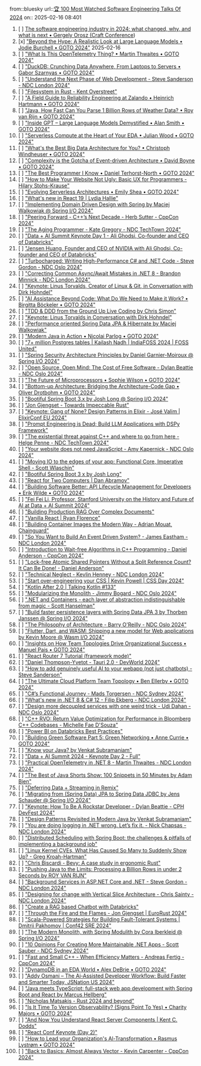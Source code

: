 from::bluesky
url::[🏆 100 Most Watched Software Engineering Talks Of 2024](https://www.techtalksweekly.io/p/100-most-watched-software-engineering)
on:: 2025-02-16 08:401
1. [ ] [The software engineering industry in 2024: what changed, why, and what is next • Gergely Orosz (Craft Conference](https://www.youtube.com/watch?v=VpPPHDxR9aM))
2. [x] ["Beyond the Hype: A Realistic Look at Large Language Models • Jodie Burchell • GOTO 2024"](https://youtube.com/watch?v=Pv0cfsastFs) 2025-02-16
3. [ ] ["What Is This OpenTelemetry Thing? • Martin Thwaites • GOTO 2024"](https://youtube.com/watch?v=jC1icupHlMs)
4. [ ] ["DuckDB: Crunching Data Anywhere, From Laptops to Servers • Gabor Szarnyas • GOTO 2024"](https://youtube.com/watch?v=9Rdwh0rNaf0)
5. [ ] ["Understand the Next Phase of Web Development - Steve Sanderson - NDC London 2024"](https://youtube.com/watch?v=p9taQkF24Fs)
6. [ ] ["Filesystem in Rust - Kent Overstreet"](https://youtube.com/watch?v=WiPp9YEBV0Q)
7. [ ] ["A Field Guide to Reliability Engineering at Zalando • Heinrich Hartmann • GOTO 2024"](https://youtube.com/watch?v=VAgT7CY572U)
8. [ ] ["Java, How Fast Can You Parse 1 Billion Rows of Weather Data? • Roy van Rijn • GOTO 2024"](https://youtube.com/watch?v=EFXxXFHpS0M)
9. [ ] ["Inside GPT – Large Language Models Demystified • Alan Smith • GOTO 2024"](https://youtube.com/watch?v=MznD2DzlQCc)
10. [ ] ["Serverless Compute at the Heart of Your EDA • Julian Wood • GOTO 2024"](https://youtube.com/watch?v=fxfjYD_5qUI)
11. [ ] ["What's the Best Big Data Architecture for You? • Christoph Windheuser • GOTO 2024"](https://youtube.com/watch?v=05csd82RQcQ)
12. [ ] ["Complexity is the Gotcha of Event-driven Architecture • David Boyne • GOTO 2024"](https://youtube.com/watch?v=VLUvfIm9wnQ)
13. [ ] ["The Best Programmer I Know • Daniel Terhorst-North • GOTO 2024"](https://youtube.com/watch?v=tgaKAF_eiOg)
14. [ ] ["How to Make Your Website Not Ugly: Basic UX for Programmers - Hilary Stohs-Krause"](https://youtube.com/watch?v=Jf0cjocP8Wk)
15. [ ] ["Evolving Serverless Architectures • Emily Shea • GOTO 2024"](https://youtube.com/watch?v=q3HtUfBLtQI)
16. [ ] ["What's new in React 19 | Lydia Hallie"](https://youtube.com/watch?v=AJOGzVygGcY)
17. [ ] ["Implementing Domain Driven Design with Spring by Maciej Walkowiak @ Spring I/O 2024"](https://youtube.com/watch?v=VGhg6Tfxb60)
18. [ ] ["Peering Forward - C++’s Next Decade - Herb Sutter - CppCon 2024"](https://youtube.com/watch?v=FNi1-x4pojs)
19. [ ] ["The Aging Programmer - Kate Gregory - NDC TechTown 2024"](https://youtube.com/watch?v=mVWQQeSOD0M)
20. [ ] ["Data + AI Summit Keynote Day 1 - Ali Ghodsi, Co-founder and CEO of Databricks"](https://youtube.com/watch?v=-6dt7eJ3cMs)
21. [ ] ["Jensen Huang, Founder and CEO of NVIDIA with Ali Ghodsi, Co-founder and CEO of Databricks"](https://youtube.com/watch?v=SAsoWmMhX3Q)
22. [ ] ["Turbocharged: Writing High-Performance C# and .NET Code - Steve Gordon - NDC Oslo 2024"](https://youtube.com/watch?v=2SXr48OYxbA)
23. [ ] ["Correcting Common Async/Await Mistakes in .NET 8 - Brandon Minnick - NDC London 2024"](https://youtube.com/watch?v=GQYd6MWKiLI)
24. [ ] ["Keynote: Linus Torvalds, Creator of Linux & Git, in Conversation with Dirk Hohndel"](https://youtube.com/watch?v=cPvRIWXNgaM)
25. [ ] ["AI Assistance Beyond Code: What Do We Need to Make it Work? • Birgitta Böckeler • GOTO 2024"](https://youtube.com/watch?v=8jwiABwGC6c)
26. [ ] ["TDD & DDD from the Ground Up Live Coding by Chris Simon"](https://youtube.com/watch?v=1WBIUYJVnok)
27. [ ] ["Keynote: Linus Torvalds in Conversation with Dirk Hohndel"](https://youtube.com/watch?v=OM_8UOPFpqE)
28. [ ] ["Performance oriented Spring Data JPA & Hibernate by Maciej Walkowiak"](https://youtube.com/watch?v=exqfB1WaqIw)
29. [ ] ["Modern Java in Action • Nicolai Parlog • GOTO 2024"](https://youtube.com/watch?v=miUbs3mqPJE)
30. [ ] ["7+ million Postgres tables | Kailash Nadh | IndiaFOSS 2024 | FOSS United"](https://youtube.com/watch?v=xhi5Q_wL9i0)
31. [ ] ["Spring Security Architecture Principles by Daniel Garnier-Moiroux @ Spring I/O 2024"](https://youtube.com/watch?v=HyoLl3VcRFY)
32. [ ] ["Open Source, Open Mind: The Cost of Free Software - Dylan Beattie - NDC Oslo 2024"](https://youtube.com/watch?v=vzYqxo13I1U)
33. [ ] ["The Future of Microprocessors • Sophie Wilson • GOTO 2024"](https://youtube.com/watch?v=MkbgZMCTUyU)
34. [ ] ["Bottom-up Architecture: Bridging the Architecture-Code Gap • Oliver Drotbohm • GOTO 2024"](https://youtube.com/watch?v=LkVIpwHcknE)
35. [ ] ["Bootiful Spring Boot 3.x by Josh Long @ Spring I/O 2024"](https://youtube.com/watch?v=2Aa5uQozbJQ)
36. [ ] ["Jon Gjengset - Towards Impeccable Rust"](https://youtube.com/watch?v=qfknfCsICUM)
37. [ ] ["Keynote: Gang of None? Design Patterns in Elixir - José Valim | ElixirConf EU 2024"](https://youtube.com/watch?v=agkXUp0hCW8)
38. [ ] ["Prompt Engineering is Dead; Build LLM Applications with DSPy Framework"](https://youtube.com/watch?v=D2HurSldDkE)
39. [ ] ["The existential threat against C++ and where to go from here - Helge Penne - NDC TechTown 2024"](https://youtube.com/watch?v=gG4BJ23BFBE)
40. [ ] ["Your website does not need JavaScript - Amy Kapernick - NDC Oslo 2024"](https://youtube.com/watch?v=jn8u-gpeGFk)
41. [ ] ["Moving IO to the edges of your app: Functional Core, Imperative Shell - Scott Wlaschin"](https://youtube.com/watch?v=P1vES9AgfC4)
42. [ ] ["Bootiful Spring Boot 3 x by Josh Long"](https://youtube.com/watch?v=8l0tv3_jFoY)
43. [ ] ["React for Two Computers | Dan Abramov"](https://youtube.com/watch?v=ozI4V_29fj4)
44. [ ] ["Building Software Better: API Lifecycle Management for Developers • Erik Wilde • GOTO 2024"](https://youtube.com/watch?v=KLYkvRbtCIk)
45. [ ] ["Fei Fei Li, Professor, Stanford University on the History and Future of AI at Data + AI Summit 2024"](https://youtube.com/watch?v=Ctuhh8VqtfI)
46. [ ] ["Building Production RAG Over Complex Documents"](https://youtube.com/watch?v=dI_TmTW9S4c)
47. [ ] ["Vanilla React | Ryan Florence"](https://youtube.com/watch?v=ZcwA0xt8FlQ)
48. [ ] ["Building Container Images the Modern Way - Adrian Mouat, Chainguard"](https://youtube.com/watch?v=nZLz0o4duRs)
49. [ ] ["So You Want to Build An Event Driven System? - James Eastham - NDC London 2024"](https://youtube.com/watch?v=qcJASFx-F5g)
50. [ ] ["Introduction to Wait-free Algorithms in C++ Programming - Daniel Anderson - CppCon 2024"](https://youtube.com/watch?v=kPh8pod0-gk)
51. [ ] ["Lock-free Atomic Shared Pointers Without a Split Reference Count? It Can Be Done! - Daniel Anderson"](https://youtube.com/watch?v=lNPZV9Iqo3U)
52. [ ] ["Technical Neglect - Kevlin Henney - NDC London 2024"](https://youtube.com/watch?v=9iLxR1h2208)
53. [ ] ["Start over-engineering your CSS | Kevin Powell | CSS Day 2024"](https://youtube.com/watch?v=k_3pRxdv-cI)
54. [ ] ["Kotlin After 2.0 | Talking Kotlin #133"](https://youtube.com/watch?v=55NL0vnjjJg)
55. [ ] ["Modularizing the Monolith - Jimmy Bogard - NDC Oslo 2024"](https://youtube.com/watch?v=fc6_NtD9soI)
56. [ ] [".NET and Containers - each layer of abstraction indistinguishable from magic - Scott Hanselman"](https://youtube.com/watch?v=KqhhaMgbGhU)
57. [ ] ["Build faster persistence layers with Spring Data JPA 3 by Thorben Janssen @ Spring I/O 2024"](https://youtube.com/watch?v=t27Uozc2Z58)
58. [ ] ["The Philosophy of Architecture - Barry O'Reilly - NDC Oslo 2024"](https://youtube.com/watch?v=H8ZOp8ayluU)
59. [ ] ["Flutter, Dart, and WASM: Shipping a new model for Web applications by Kevin Moore @ Wasm I/O 2024"](https://youtube.com/watch?v=qx42r29HhcM)
60. [ ] ["Insights on How Team Topologies Drive Organizational Success • Manuel Pais • GOTO 2024"](https://youtube.com/watch?v=HKS5sKsIkkc)
61. [ ] ["React Router 7 Tutorial (framework mode)"](https://youtube.com/watch?v=pw8FAg07kdo)
62. [ ] ["Daniel Thompson-Yvetot - Tauri 2.0 - DevWorld 2024"](https://youtube.com/watch?v=pT-UuXrsviE)
63. [ ] ["How to add genuinely useful AI to your webapp (not just chatbots) - Steve Sanderson"](https://youtube.com/watch?v=TSNAvFJoP4M)
64. [ ] ["The Ultimate Cloud Platform Team Topology • Ben Ellerby • GOTO 2024"](https://youtube.com/watch?v=K4EG09ll834)
65. [ ] ["C#’s Functional Journey - Mads Torgersen - NDC Sydney 2024"](https://youtube.com/watch?v=vVtpqkKaBSA)
66. [ ] ["What's new in .NET 8 & C# 12 - Filip Ekberg - NDC London 2024"](https://youtube.com/watch?v=8QR_y6U2S2I)
67. [ ] ["Design more decoupled services with one weird trick - Udi Dahan - NDC Oslo 2024"](https://youtube.com/watch?v=mT5bhj1Wygg)
68. [ ] ["C++ RVO: Return Value Optimization for Performance in Bloomberg C++ Codebases - Michelle Fae D'Souza"](https://youtube.com/watch?v=WyxUilrR6fU)
69. [ ] ["Power BI on Databricks Best Practices"](https://youtube.com/watch?v=nRx5pVdtMQA)
70. [ ] ["Building Green Software Part 5: Green Networking • Anne Currie • GOTO 2024"](https://youtube.com/watch?v=dzvTlhPXvfE)
71. [ ] ["Know your Java? by Venkat Subramaniam"](https://youtube.com/watch?v=DHwNR7h3k5Y)
72. [ ] ["Data + AI Summit 2024 - Keynote Day 2 - Full"](https://youtube.com/watch?v=uB0n4IZmS34)
73. [ ] ["Practical OpenTelemetry in .NET 8 - Martin Thwaites - NDC London 2024"](https://youtube.com/watch?v=WzZI_IT6gYo)
74. [ ] ["The Best of Java Shorts Show: 100 Snippets in 50 Minutes by Adam Bien"](https://youtube.com/watch?v=t03DOhiTPkc)
75. [ ] ["Deferring Data + Streaming in Remix"](https://youtube.com/watch?v=StZt-WrI2to)
76. [ ] ["Migrating from (Spring Data) JPA to Spring Data JDBC by Jens Schauder @ Spring I/O 2024"](https://youtube.com/watch?v=WYa9n0F4CRM)
77. [ ] ["Keynote: How To Be A Rockstar Developer - Dylan Beattie - CPH DevFest 2024"](https://youtube.com/watch?v=69qfsnhEl-c)
78. [ ] ["Design Patterns Revisited in Modern Java by Venkat Subramaniam"](https://youtube.com/watch?v=kE5M6bwruhw)
79. [ ] ["You are doing logging in .NET wrong. Let’s fix it. - Nick Chapsas - NDC London 2024"](https://youtube.com/watch?v=d1ODcHi5AI4)
80. [ ] ["Distributed Scheduling with Spring Boot: the challenges & pitfalls of implementing a background job"](https://youtube.com/watch?v=ghpljMg8Ecc)
81. [ ] ["Linux Kernel CVEs, What Has Caused So Many to Suddenly Show Up? - Greg Kroah-Hartman"](https://youtube.com/watch?v=Rg_VPMT0XXw)
82. [ ] ["Chris Biscardi - Bevy: A case study in ergonomic Rust"](https://youtube.com/watch?v=CnoDOc6ML0Y)
83. [ ] ["Pushing Java to the Limits: Processing a Billion Rows in under 2 Seconds by ROY VAN RIJN"](https://youtube.com/watch?v=9-S_nZ5gzGE)
84. [ ] ["Background Services in ASP.NET Core and .NET - Steve Gordon - NDC London 2024"](https://youtube.com/watch?v=auL8vB1Yj5s)
85. [ ] ["Designing for change with Vertical Slice Architecture - Chris Sainty - NDC London 2024"](https://youtube.com/watch?v=_1rjo2l17kI)
86. [ ] ["Create a RAG based Chatbot with Databricks"](https://youtube.com/watch?v=p4qpIgj5Zjg)
87. [ ] ["Through the Fire and the Flames - Jon Gjengset | EuroRust 2024"](https://youtube.com/watch?v=8-KLX1PGg8Q)
88. [ ] ["Scala-Powered Strategies for Building Fault-Tolerant Systems | Dmitrii Pakhomov | Conf42 SRE 2024"](https://youtube.com/watch?v=00erK_Js9Yg)
89. [ ] ["The Modern Monolith, with Spring Modulith by Cora Iberkleid @ Spring I/O 2024"](https://youtube.com/watch?v=Pae2D4XcEIg)
90. [ ] ["10 Opinions For Creating More Maintainable .NET Apps - Scott Sauber - NDC Sydney 2024"](https://youtube.com/watch?v=ZqQOm0PK6ME)
91. [ ] ["Fast and Small C++ - When Efficiency Matters - Andreas Fertig - CppCon 2024"](https://youtube.com/watch?v=rNl591__9zY)
92. [ ] ["DynamoDB in an EDA World • Alex DeBrie • GOTO 2024"](https://youtube.com/watch?v=-nJmFYUiLqk)
93. [ ] ["Addy Osmani – The Ai-Assisted Developer Workflow: Build Faster and Smarter Today, JSNation US 2024"](https://youtube.com/watch?v=SpKtpW9TGF0)
94. [ ] ["Java meets TypeScript: full-stack web app development with Spring Boot and React by Marcus Hellberg"](https://youtube.com/watch?v=LeYF1NE3jQ4)
95. [ ] ["Nicholas Matsakis - Rust 2024 and beyond"](https://youtube.com/watch?v=04gTQmLETFI)
96. [ ] ["Is It Time To Version Observability? (Signs Point To Yes) • Charity Majors • GOTO 2024"](https://youtube.com/watch?v=ag2ykPO805M)
97. [ ] ["And Now You Understand React Server Components | Kent C. Dodds"](https://youtube.com/watch?v=pOo7x8OiAec)
98. [ ] ["React Conf Keynote (Day 2)"](https://youtube.com/watch?v=Q5SMmKb7qVI)
99. [ ] ["How to Lead your Organization's Al-Transformation • Rasmus Lystrøm • GOTO 2024"](https://youtube.com/watch?v=0TQ2BLs_ofc)
100. [ ] ["Back to Basics: Almost Always Vector - Kevin Carpenter - CppCon 2024"](https://youtube.com/watch?v=VRGRTvfOxb4)
